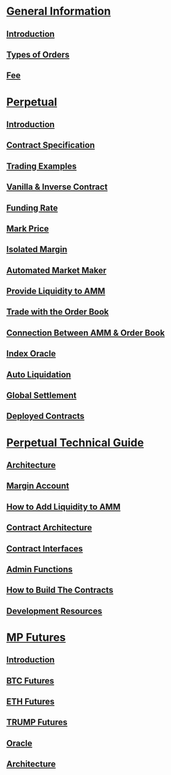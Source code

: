 # [General Information](en/general-information.md)
## [Introduction](en/general-information.md#introduction)
## [Types of Orders](en/general-information.md#types-of-orders)
## [Fee](en/general-information.md#fee)

# [Perpetual](en/perpetual.md)
## [Introduction](en/perpetual.md#introduction)
## [Contract Specification](en/perpetual.md#contract-specification)
## [Trading Examples](en/perpetual.md#trading-examples)
## [Vanilla & Inverse Contract](en/perpetual.md#vanilla--inverse-contract)
## [Funding Rate](en/perpetual.md#funding-rate)
## [Mark Price](en/perpetual.md#mark-price)
## [Isolated Margin](en/perpetual.md#isolated-margin)
## [Automated Market Maker](en/perpetual.md#automated-market-maker)
## [Provide Liquidity to AMM](en/perpetual.md#provide-liquidity-to-amm)
## [Trade with the Order Book](en/perpetual.md#trade-with-the-order-book)
## [Connection Between AMM & Order Book](en/perpetual.md#connection-between-amm--order-book)
## [Index Oracle](en/perpetual.md#index-oracle)
## [Auto Liquidation](en/perpetual.md#auto-liquidation)
## [Global Settlement](en/perpetual.md#global-settlement)
## [Deployed Contracts](en/perpetual.md#deployed-contracts)

# [Perpetual Technical Guide](en/perpetual-tech.md)
## [Architecture](en/perpetual-tech.md#architecture)
## [Margin Account](en/perpetual-tech.md#margin-account)
## [How to Add Liquidity to AMM](en/perpetual-tech.md#how-to-add-liquidity-to-amm)
## [Contract Architecture](en/perpetual-tech.md#contract-architecture)
## [Contract Interfaces](en/perpetual-tech.md#contract-interfaces)
## [Admin Functions](en/perpetual-tech.md#admin-functions)
## [How to Build The Contracts](en/perpetual-tech.md#how-to-build-the-contracts)
## [Development Resources](en/perpetual-tech.md#development-resources)


# [MP Futures](en/mp-futures.md)
## [Introduction](en/mp-futures.md#introduction)
## [BTC Futures](en/mp-futures.md#BTC)
## [ETH Futures](en/mp-futures.md#ETH)
## [TRUMP Futures](en/mp-futures.md#TRUMP)
## [Oracle](en/mp-futures.md#Oracle)
## [Architecture](en/mp-futures.md#architecture)
